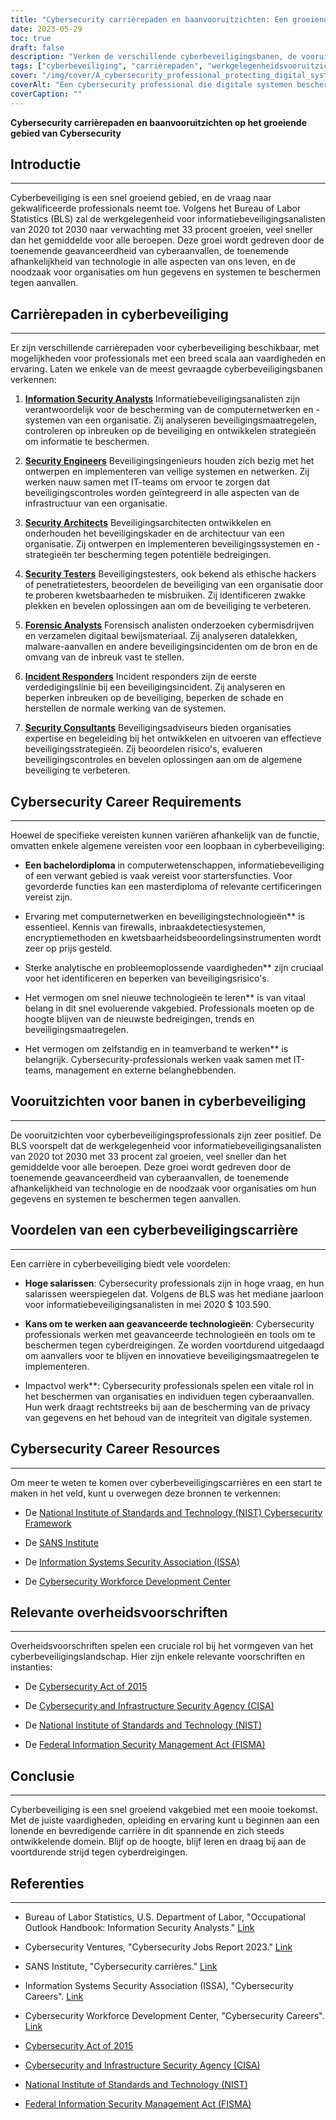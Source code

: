 ```yaml
---
title: "Cybersecurity carrièrepaden en baanvooruitzichten: Een groeiend veld"
date: 2023-05-29
toc: true
draft: false
description: "Verken de verschillende cyberbeveiligingsbanen, de vooruitzichten op werk en de voordelen in dit snel groeiende veld."
tags: ["cyberbeveiliging", "carrièrepaden", "werkgelegenheidsvooruitzichten", "informatiebeveiligingsanalisten", "veiligheidsingenieurs", "veiligheidsarchitecten", "veiligheidstesters", "forensisch analisten", "incidentenbestrijders", "beveiligingsadviseurs", "cyberdreigingen", "technologie", "gegevensbescherming", "privacy", "professionele ontwikkeling", "certificaten", "overheidsvoorschriften", "NIST", "CISA", "carrières in cyberbeveiliging"]
cover: "/img/cover/A_cybersecurity_professional_protecting_digital_systems.png"
coverAlt: "Een cybersecurity professional die digitale systemen beschermt met een schild en een slot."
coverCaption: ""
---
```


**Cybersecurity carrièrepaden en baanvooruitzichten op het groeiende gebied van Cybersecurity**

## Introductie
_____________

Cyberbeveiliging is een snel groeiend gebied, en de vraag naar gekwalificeerde professionals neemt toe. Volgens het Bureau of Labor Statistics (BLS) zal de werkgelegenheid voor informatiebeveiligingsanalisten van 2020 tot 2030 naar verwachting met 33 procent groeien, veel sneller dan het gemiddelde voor alle beroepen. Deze groei wordt gedreven door de toenemende geavanceerdheid van cyberaanvallen, de toenemende afhankelijkheid van technologie in alle aspecten van ons leven, en de noodzaak voor organisaties om hun gegevens en systemen te beschermen tegen aanvallen.

## Carrièrepaden in cyberbeveiliging
_____________

Er zijn verschillende carrièrepaden voor cyberbeveiliging beschikbaar, met mogelijkheden voor professionals met een breed scala aan vaardigheden en ervaring. Laten we enkele van de meest gevraagde cyberbeveiligingsbanen verkennen:

1. [**Information Security Analysts**](https://www.bls.gov/ooh/computer-and-information-technology/information-security-analysts.htm) Informatiebeveiligingsanalisten zijn verantwoordelijk voor de bescherming van de computernetwerken en -systemen van een organisatie. Zij analyseren beveiligingsmaatregelen, controleren op inbreuken op de beveiliging en ontwikkelen strategieën om informatie te beschermen.

2. [**Security Engineers**](https://www.bls.gov/ooh/computer-and-information-technology/information-security-analysts.htm) Beveiligingsingenieurs houden zich bezig met het ontwerpen en implementeren van veilige systemen en netwerken. Zij werken nauw samen met IT-teams om ervoor te zorgen dat beveiligingscontroles worden geïntegreerd in alle aspecten van de infrastructuur van een organisatie.

3. [**Security Architects**](https://www.bls.gov/ooh/computer-and-information-technology/information-security-analysts.htm) Beveiligingsarchitecten ontwikkelen en onderhouden het beveiligingskader en de architectuur van een organisatie. Zij ontwerpen en implementeren beveiligingssystemen en -strategieën ter bescherming tegen potentiële bedreigingen.

4. [**Security Testers**](https://www.bls.gov/ooh/computer-and-information-technology/information-security-analysts.htm) Beveiligingstesters, ook bekend als ethische hackers of penetratietesters, beoordelen de beveiliging van een organisatie door te proberen kwetsbaarheden te misbruiken. Zij identificeren zwakke plekken en bevelen oplossingen aan om de beveiliging te verbeteren.

5. [**Forensic Analysts**](https://www.bls.gov/ooh/computer-and-information-technology/information-security-analysts.htm) Forensisch analisten onderzoeken cybermisdrijven en verzamelen digitaal bewijsmateriaal. Zij analyseren datalekken, malware-aanvallen en andere beveiligingsincidenten om de bron en de omvang van de inbreuk vast te stellen.

6. [**Incident Responders**](https://www.bls.gov/ooh/computer-and-information-technology/information-security-analysts.htm) Incident responders zijn de eerste verdedigingslinie bij een beveiligingsincident. Zij analyseren en beperken inbreuken op de beveiliging, beperken de schade en herstellen de normale werking van de systemen.

7. [**Security Consultants**](https://www.bls.gov/careeroutlook/2018/interview/cybersecurity-consultant.htm) Beveiligingsadviseurs bieden organisaties expertise en begeleiding bij het ontwikkelen en uitvoeren van effectieve beveiligingsstrategieën. Zij beoordelen risico's, evalueren beveiligingscontroles en bevelen oplossingen aan om de algemene beveiliging te verbeteren.

## Cybersecurity Career Requirements
_____________

Hoewel de specifieke vereisten kunnen variëren afhankelijk van de functie, omvatten enkele algemene vereisten voor een loopbaan in cyberbeveiliging:

- **Een bachelordiploma** in computerwetenschappen, informatiebeveiliging of een verwant gebied is vaak vereist voor startersfuncties. Voor gevorderde functies kan een masterdiploma of relevante certificeringen vereist zijn.

- Ervaring met computernetwerken en beveiligingstechnologieën** is essentieel. Kennis van firewalls, inbraakdetectiesystemen, encryptiemethoden en kwetsbaarheidsbeoordelingsinstrumenten wordt zeer op prijs gesteld.

- Sterke analytische en probleemoplossende vaardigheden** zijn cruciaal voor het identificeren en beperken van beveiligingsrisico's.

- Het vermogen om snel nieuwe technologieën te leren** is van vitaal belang in dit snel evoluerende vakgebied. Professionals moeten op de hoogte blijven van de nieuwste bedreigingen, trends en beveiligingsmaatregelen.

- Het vermogen om zelfstandig en in teamverband te werken** is belangrijk. Cybersecurity-professionals werken vaak samen met IT-teams, management en externe belanghebbenden.

## Vooruitzichten voor banen in cyberbeveiliging
_____________

De vooruitzichten voor cyberbeveiligingsprofessionals zijn zeer positief. De BLS voorspelt dat de werkgelegenheid voor informatiebeveiligingsanalisten van 2020 tot 2030 met 33 procent zal groeien, veel sneller dan het gemiddelde voor alle beroepen. Deze groei wordt gedreven door de toenemende geavanceerdheid van cyberaanvallen, de toenemende afhankelijkheid van technologie en de noodzaak voor organisaties om hun gegevens en systemen te beschermen tegen aanvallen.

## Voordelen van een cyberbeveiligingscarrière
_____________

Een carrière in cyberbeveiliging biedt vele voordelen:

- **Hoge salarissen**: Cybersecurity professionals zijn in hoge vraag, en hun salarissen weerspiegelen dat. Volgens de BLS was het mediane jaarloon voor informatiebeveiligingsanalisten in mei 2020 $ 103.590.

- **Kans om te werken aan geavanceerde technologieën**: Cybersecurity professionals werken met geavanceerde technologieën en tools om te beschermen tegen cyberdreigingen. Ze worden voortdurend uitgedaagd om aanvallers voor te blijven en innovatieve beveiligingsmaatregelen te implementeren.

- Impactvol werk**: Cybersecurity professionals spelen een vitale rol in het beschermen van organisaties en individuen tegen cyberaanvallen. Hun werk draagt rechtstreeks bij aan de bescherming van de privacy van gegevens en het behoud van de integriteit van digitale systemen.

## Cybersecurity Career Resources
_____________

Om meer te weten te komen over cyberbeveiligingscarrières en een start te maken in het veld, kunt u overwegen deze bronnen te verkennen:

- De [National Institute of Standards and Technology (NIST) Cybersecurity Framework](https://www.nist.gov/cyberframework)

- De [SANS Institute](https://www.sans.org/)

- De [Information Systems Security Association (ISSA)](https://www.issa.org/)

- De [Cybersecurity Workforce Development Center](https://www.cwdc.us/)

## Relevante overheidsvoorschriften
_____________

Overheidsvoorschriften spelen een cruciale rol bij het vormgeven van het cyberbeveiligingslandschap. Hier zijn enkele relevante voorschriften en instanties:

- De [Cybersecurity Act of 2015](https://www.congress.gov/bill/114th-congress/senate-bill/754/text)

- De [Cybersecurity and Infrastructure Security Agency (CISA)](https://www.cisa.gov/)

- De [National Institute of Standards and Technology (NIST)](https://www.nist.gov/)

- De [Federal Information Security Management Act (FISMA)](https://en.wikipedia.org/wiki/Federal_Information_Security_Management_Act_of_2002)

## Conclusie
_____________

Cyberbeveiliging is een snel groeiend vakgebied met een mooie toekomst. Met de juiste vaardigheden, opleiding en ervaring kunt u beginnen aan een lonende en bevredigende carrière in dit spannende en zich steeds ontwikkelende domein. Blijf op de hoogte, blijf leren en draag bij aan de voortdurende strijd tegen cyberdreigingen.

## Referenties
_____________

- Bureau of Labor Statistics, U.S. Department of Labor, "Occupational Outlook Handbook: Information Security Analysts." [Link](https://www.bls.gov/ooh/computer-and-information-technology/information-security-analysts.htm)

- Cybersecurity Ventures, "Cybersecurity Jobs Report 2023." [Link](https://cybersecurityventures.com/jobs/)

- SANS Institute, "Cybersecurity carrières." [Link](https://www.sans.org/careers/)

- Information Systems Security Association (ISSA), "Cybersecurity Careers". [Link](https://www.issa.org/careers/)

- Cybersecurity Workforce Development Center, "Cybersecurity Careers". [Link](https://www.cwdc.us/careers)

- [Cybersecurity Act of 2015](https://www.congress.gov/bill/114th-congress/senate-bill/754/text)

- [Cybersecurity and Infrastructure Security Agency (CISA)](https://www.cisa.gov/)

- [National Institute of Standards and Technology (NIST)](https://www.nist.gov/)

- [Federal Information Security Management Act (FISMA)](https://en.wikipedia.org/wiki/Federal_Information_Security_Management_Act_of_2002)
